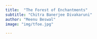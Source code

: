 ```yaml
---
title:  "The Forest of Enchantments"
subtitle: "Chitra Banerjee Divakaruni"
author: "Meenu Beswal"
image: "img/tfoe.jpg"

---
```



